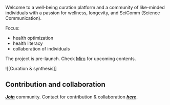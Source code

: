 Welcome to a well-being curation platform and a community of like-minded individuals with a passion for wellness, longevity, and SciComm (Science Communication).

Focus: 
- health optimization 
- health literacy 
- collaboration of individuals

The project is pre-launch. Check [Miro](https://miro.com/app/board/uXjVOrDGklE=/ "https://miro.com/app/board/uXjVOrDGklE=/") for upcoming contents.  

![[Curation & synthesis]]

## Contribution and collaboration
[***Join***](https://discord.gg/kH7KkF6X) community. Contact for contribution & collaboration [***here***](https://linktr.ee/adawell).